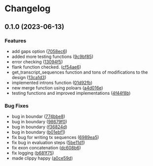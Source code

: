 # Changelog

## 0.1.0 (2023-06-13)


### Features

* add gaps option ([7058ec6](https://github.com/COMBINE-lab/grangers/commit/7058ec6d57d4c36ffa839b36878a890b81a28b77))
* added more testing functions ([9c9bf85](https://github.com/COMBINE-lab/grangers/commit/9c9bf8504262197da8f5332b3477d605d12c6a26))
* error checking ([13094f5](https://github.com/COMBINE-lab/grangers/commit/13094f500e219c74ad3c82f78572dac4efc4831a))
* flank function checked. ([cf54ae6](https://github.com/COMBINE-lab/grangers/commit/cf54ae6cbc5e9e34a52173bafd2855044bdffff8))
* get_transcript_sequences function and tons of modifications to the design ([13ca1d3](https://github.com/COMBINE-lab/grangers/commit/13ca1d3cf9cf4d8bf5dbf3025d82d6fb853e32cf))
* implemented introns function ([01d92fb](https://github.com/COMBINE-lab/grangers/commit/01d92fbb3f9c04275feb92b858cf8793fda36b4a))
* new merge function using poloars ([a4d016e](https://github.com/COMBINE-lab/grangers/commit/a4d016eb2607d22f4d113e9093a5f9f407ca08ed))
* testing functions and improved implementations ([4f44f8b](https://github.com/COMBINE-lab/grangers/commit/4f44f8b7fe591106765c9e37477ee66e64d5e5b7))


### Bug Fixes

* bug in boundar ([774bbe8](https://github.com/COMBINE-lab/grangers/commit/774bbe8e814f8be5796161e3c53def91e365e4f5))
* bug in boundary ([98679f0](https://github.com/COMBINE-lab/grangers/commit/98679f0172774b1b779fedb192b8c8b4e9465bd7))
* bug in boundary ([f36824d](https://github.com/COMBINE-lab/grangers/commit/f36824d8293784c3c7e9bf471c16a1dff97d77ef))
* bug in boundary ([b01ebf1](https://github.com/COMBINE-lab/grangers/commit/b01ebf1f5289a03f35fbcaa846d42927a8952697))
* fix bug for writing tx sequences ([6989ea5](https://github.com/COMBINE-lab/grangers/commit/6989ea5a41c11eaad41f7ece09eb0836eea08738))
* fix bug in evaluation steps ([5be11d1](https://github.com/COMBINE-lab/grangers/commit/5be11d11d4768b27051fcc4ca0731856fc318710))
* fix exon concatenation ([dc608b6](https://github.com/COMBINE-lab/grangers/commit/dc608b6831690f9559b5eef4eec768c11efed2d7))
* fix logging ([b681f75](https://github.com/COMBINE-lab/grangers/commit/b681f759d917b6063c537d1e79d7b20fc0ff58bb))
* made clippy happy ([a0ce59d](https://github.com/COMBINE-lab/grangers/commit/a0ce59da0a10248baf50680a30c79ff9402b7f32))

